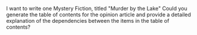 I want to write one Mystery Fiction, titled "Murder by the Lake" Could you generate the table of contents for the opinion article and provide a detailed explanation of the dependencies between the items in the table of contents?